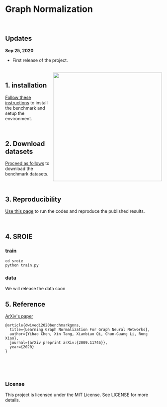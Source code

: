 

# Graph Normalization

<br>

## Updates

**Sep 25, 2020**
* First release of the project.



<br>

<img src="./docs/gnns.jpg" align="right" width="350"/>


## 1. installation

[Follow these instructions](./docs/01_benchmark_installation.md) to install the benchmark and setup the environment.


<br>

## 2. Download datasets

[Proceed as follows](./docs/02_download_datasets.md) to download the benchmark datasets.


<br>

## 3. Reproducibility 

[Use this page](./docs/03_run_codes.md) to run the codes and reproduce the published results.


<br>

## 4. SROIE
### train
```
cd sroie
python train.py
```
### data 
We will release the data soon

## 5. Reference 

[ArXiv's paper](https://arxiv.org/abs/2009.11746.pdf)
```
@article{dwivedi2020benchmarkgnns,
  title={Learning Graph Normalization For Graph Neural Networks},
  author={Yihao Chen, Xin Tang, Xianbiao Qi, Chun-Guang Li, Rong Xiao},
  journal={arXiv preprint arXiv:{2009.11746}},
  year={2020}
}
```
<br><br><br>

### License
This project is licensed under the MIT License. See LICENSE for more details.



